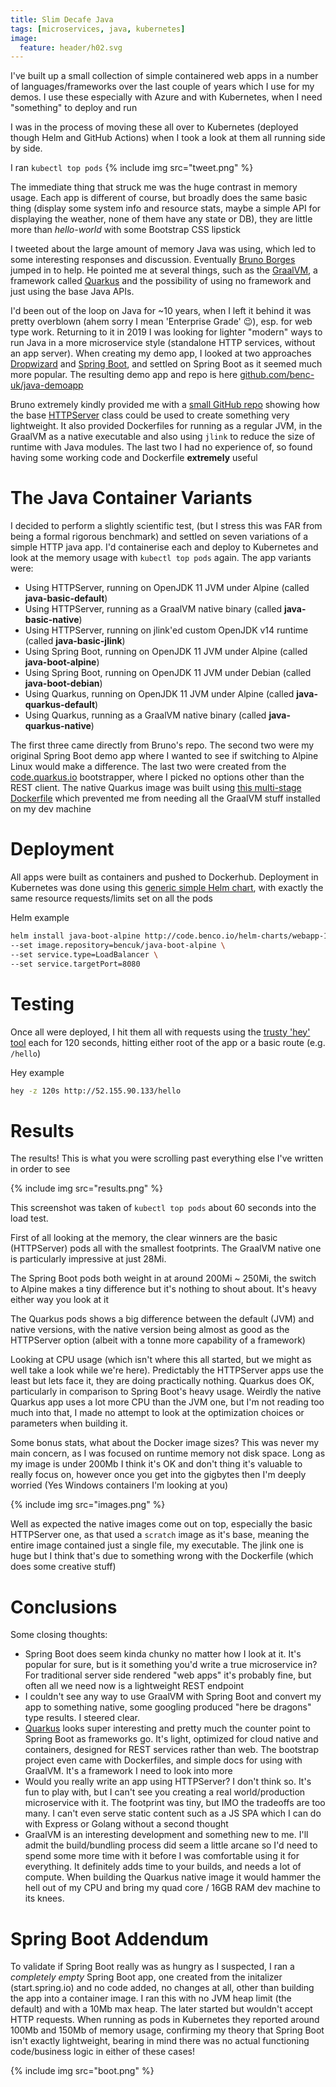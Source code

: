 ```yaml
---
title: Slim Decafe Java
tags: [microservices, java, kubernetes]
image:
  feature: header/h02.svg
---
```

I've built up a small collection of simple containered web apps in a number of languages/frameworks over the last couple of years which I use for my demos. I use these especially with Azure and with Kubernetes, when I need "something" to deploy and run

I was in the process of moving these all over to Kubernetes (deployed though Helm and GitHub Actions) when I took a look at them all running side by side.

I ran `kubectl top pods`
{% include img src="tweet.png" %}

<!--more-->

The immediate thing that struck me was the huge contrast in memory usage. Each app is different of course, but broadly does the same basic thing (display some system info and resource stats, maybe a simple API for displaying the weather, none of them have any state or DB), they are little more than *hello-world* with some Bootstrap CSS lipstick

I tweeted about the large amount of memory Java was using, which led to some interesting responses and discussion. Eventually [Bruno Borges](https://brunoborges.io/) jumped in to help. He pointed me at several things, such as the [GraalVM](https://www.graalvm.org/), a framework called [Quarkus](https://quarkus.io/) and the possibility of using no framework and just using the base Java APIs.

I'd been out of the loop on Java for ~10 years, when I left it behind it was pretty overblown (ahem sorry I mean 'Enterprise Grade' 😉), esp. for web type work. Returning to it in 2019 I was looking for lighter "modern" ways to run Java in a more microservice style (standalone HTTP services, without an app server). When creating my demo app, I looked at two approaches [Dropwizard](https://www.dropwizard.io/) and [Spring Boot](https://spring.io/projects/spring-boot), and settled on Spring Boot as it seemed much more popular. The resulting demo app and repo is here [github.com/benc-uk/java-demoapp](https://github.com/benc-uk/java-demoapp/)

Bruno extremely kindly provided me with a [small GitHub repo](https://github.com/brunoborges/simple-web-app) showing how the base [HTTPServer](https://docs.oracle.com/en/java/javase/11/docs/api/jdk.httpserver/com/sun/net/httpserver/HttpServer.html) class could be used to create something very lightweight. It also provided Dockerfiles for running as a regular JVM, in the GraalVM as a native executable and also using `jlink` to reduce the size of runtime with Java modules. The last two I had no experience of, so found having some working code and Dockerfile **extremely** useful

# The Java Container Variants
I decided to perform a slightly scientific test, (but I stress this was FAR from being a formal rigorous benchmark) and settled on seven variations of a simple HTTP java app. I'd containerise each and deploy to Kubernetes and look at the memory usage with `kubectl top pods` again. The app variants were:
- Using HTTPServer, running on OpenJDK 11 JVM under Alpine (called **java-basic-default**)
- Using HTTPServer, running as a GraalVM native binary (called **java-basic-native**)
- Using HTTPServer, running on jlink'ed custom OpenJDK v14 runtime (called **java-basic-jlink**)
- Using Spring Boot, running on OpenJDK 11 JVM under Alpine (called **java-boot-alpine**)
- Using Spring Boot, running on OpenJDK 11 JVM under Debian (called **java-boot-debian**)
- Using Quarkus, running on OpenJDK 11 JVM under Alpine (called **java-quarkus-default**)
- Using Quarkus, running as a GraalVM native binary (called **java-quarkus-native**)

The first three came directly from Bruno's repo. The second two were my original Spring Boot demo app where I wanted to see if switching to Alpine Linux would make a difference. The last two were created from the [code.quarkus.io](https://code.quarkus.io/) bootstrapper, where I picked no options other than the REST client. The native Quarkus image was built using [this multi-stage Dockerfile](https://quarkus.io/guides/building-native-image#creating-a-container-with-a-multi-stage-docker-build) which prevented me from needing all the GraalVM stuff installed on my dev machine

# Deployment
All apps were built as containers and pushed to Dockerhub. Deployment in Kubernetes was done using this [generic simple Helm chart](https://github.com/benc-uk/helm-charts/tree/master/webapp), with exactly the same resource requests/limits set on all the pods

Helm example
```bash
helm install java-boot-alpine http://code.benco.io/helm-charts/webapp-1.2.0.tgz \ 
--set image.repository=bencuk/java-boot-alpine \ 
--set service.type=LoadBalancer \ 
--set service.targetPort=8080
```

# Testing
Once all were deployed, I hit them all with requests using the [trusty 'hey' tool](https://github.com/rakyll/hey) each for 120 seconds, hitting either root of the app or a basic route (e.g. `/hello`)

Hey example
```bash
hey -z 120s http://52.155.90.133/hello
```

# Results
The results! This is what you were scrolling past everything else I've written in order to see

{% include img src="results.png" %}

This screenshot was taken of `kubectl top pods` about 60 seconds into the load test.

First of all looking at the memory, the clear winners are the basic (HTTPServer) pods all with the smallest footprints. The GraalVM native one is particularly impressive at just 28Mi.

The Spring Boot pods both weight in at around 200Mi ~ 250Mi, the switch to Alpine makes a tiny difference but it's nothing to shout about. It's heavy either way you look at it

The Quarkus pods shows a big difference between the default (JVM) and native versions, with the native version being almost as good as the HTTPServer option (albeit with a tonne more capability of a framework)

Looking at CPU usage (which isn't where this all started, but we might as well take a look while we're here). Predictably the HTTPServer apps use the least but lets face it, they are doing practically nothing. Quarkus does OK, particularly in comparison to Spring Boot's heavy usage. Weirdly the native Quarkus app uses a lot more CPU than the JVM one, but I'm not reading too much into that, I made no attempt to look at the optimization choices or parameters when building it.

Some bonus stats, what about the Docker image sizes? This was never my main concern, as I was focused on runtime memory not disk space. Long as my image is under 200Mb I think it's OK and don't thing it's valuable to really focus on, however once you get into the gigbytes then I'm deeply worried (Yes Windows containers I'm looking at you)

{% include img src="images.png" %}

Well as expected the native images come out on top, especially the basic HTTPServer one, as that used a `scratch` image as it's base, meaning the entire image contained just a single file, my executable. The jlink one is huge but I think that's due to something wrong with the Dockerfile (which does some creative stuff)

#  Conclusions
Some closing thoughts:
- Spring Boot does seem kinda chunky no matter how I look at it. It's popular for sure, but is it something you'd write a true microservice in? For traditional server side rendered "web apps" it's probably fine, but often all we need now is a lightweight REST endpoint 
- I couldn't see any way to use GraalVM with Spring Boot and convert my app to something native, some googling produced "here be dragons" type results. I steered clear.
- [Quarkus](https://quarkus.io/) looks super interesting and pretty much the counter point to Spring Boot as frameworks go. It's light, optimized for cloud native and containers, designed for REST services rather than web. The bootstrap project even came with Dockerfiles, and simple docs for using with GraalVM. It's a framework I need to look into more
- Would you really write an app using HTTPServer? I don't think so. It's fun to play with, but I can't see you creating a real world/production microservice with it. The footprint was tiny, but IMO the tradeoffs are too many. I can't even serve static content such as a JS SPA which I can do with Express or Golang without a second thought
- GraalVM is an interesting development and something new to me. I'll admit the build/bundling process did seem a little arcane so I'd need to spend some more time with it before I was comfortable using it for everything. It definitely adds time to your builds, and needs a lot of compute. When building the Quarkus native image it would hammer the hell out of my CPU and bring my quad core / 16GB RAM dev machine to its knees.

# Spring Boot Addendum
To validate if Spring Boot really was as hungry as I suspected, I ran a *completely empty* Spring Boot app, one created from the initalizer (start.spring.io) and no code added, no changes at all, other than building the app into a container image. I ran this with no JVM heap limit (the default) and with a 10Mb max heap. The later started but wouldn't accept HTTP requests. When running as pods in Kubernetes they reported around 100Mb and 150Mb of memory usage, confirming my theory that Spring Boot isn't exactly lightweight, bearing in mind there was no actual functioning code/business logic in either of these cases!

{% include img src="boot.png" %}